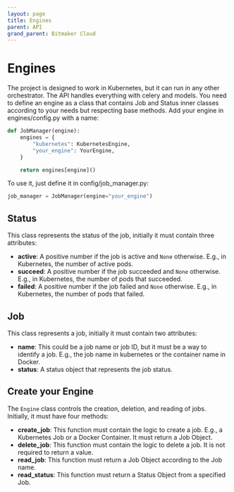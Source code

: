 ```yaml
---
layout: page
title: Engines
parent: API
grand_parent: Bitmaker Cloud
---
```


# Engines

The project is designed to work in Kubernetes, but it can run in any other
orchestrator. The API handles everything with celery and models. You need to
define an engine as a class that contains Job and Status inner classes
according to your needs but respecting base methods. Add your engine in
engines/config.py with a name:
```py
def JobManager(engine):
    engines = {
        "kubernetes": KubernetesEngine,
        "your_engine": YourEngine,
    }

    return engines[engine]()
```

To use it, just define it in config/job_manager.py:
```py
job_manager = JobManager(engine="your_engine")
```

## Status

This class represents the status of the job, initially it must contain three attributes:

- **active**: A positive number if the job is active and `None` otherwise. E.g., in Kubernetes, the number of active pods.
- **succeed**: A positive number if the job succeeded and `None` otherwise. E.g., in Kubernetes, the number of pods that succeeded.
- **failed**: A positive number if the job failed and `None` otherwise. E.g., in Kubernetes, the number of pods that failed.

## Job

This class represents a job, initially it must contain two attributes:

- **name**: This could be a job name or job ID, but it must be a way to identify a job. E.g., the job name in kubernetes
  or the container name in Docker.
- **status**: A status object that represents the job status.

## Create your Engine

The `Engine` class controls the creation, deletion, and reading of jobs. Initially, it must have four methods:
- **create_job**: This function must contain the logic to create a job. E.g., a Kubernetes Job or a Docker Container. It must return a Job Object.
- **delete_job**: This function must contain the logic to delete a job. It is not required to return a value.
- **read_job**: This function must return a Job Object according to the Job name.
- **read_status**: This function must return a Status Object from a specified Job.
